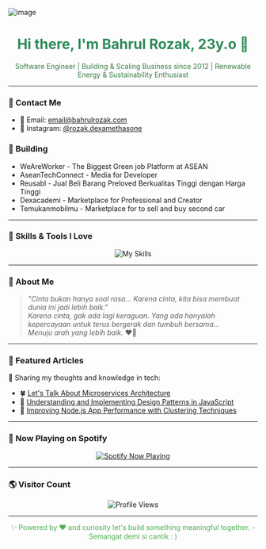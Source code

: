 ![image](https://media.licdn.com/dms/image/v2/D4D16AQG9LFaMaOW2tA/profile-displaybackgroundimage-shrink_350_1400/B4DZg5srPNHAAk-/0/1753314671957?e=1756339200&v=beta&t=1YzeVR5Tdpdc2rdaYRUcL8iJWP0lYnVzx7ozrorj2uI)
<h1 align="center" style="color: #2e8b57;">Hi there, I'm Bahrul Rozak, 23y.o 👋</h1>

<p align="center" style="color: #3a7d44;">
  Software Engineer | Building & Scaling Business since 2012 | Renewable Energy & Sustainability Enthusiast
  <br>
</p>

---

### 🌱 Contact Me
- 📧 Email: [email@bahrulrozak.com](mailto:email@bahrulrozak.com)  
- 📸 Instagram: [@rozak.dexamethasone](https://www.instagram.com/rozak.dexamethasone)

### 🌷 Building
- WeAreWorker - The Biggest Green job Platform at ASEAN
- AseanTechConnect - Media for Developer
- Reusabl - Jual Beli Barang Preloved Berkualitas Tinggi dengan Harga Tinggi
- Dexacademi - Marketplace for Professional and Creator
- Temukanmobilmu - Marketplace for to sell and buy second car

---

### 🍃 Skills & Tools I Love
<p align="center">
  <img src="https://skillicons.dev/icons?i=html,javascript,typescript,dart,java,php,golang,c,python,bootstrap,django,flask,laravel,net,angular,firebase,mysql,mongodb,sqlite,ruby&theme=light&perline=10" alt="My Skills">
</p>

---

### 🌿 About Me
> _"Cinta bukan hanya soal rasa... Karena cinta, kita bisa membuat dunia ini jadi lebih baik."_  
> _Karena cinta, gak ada lagi keraguan. Yang ada hanyalah kepercayaan untuk terus bergerak dan tumbuh bersama..._  
> _Menuju arah yang lebih baik._ ❤️🌱

---

### 🌳 Featured Articles
📗 Sharing my thoughts and knowledge in tech:

- 🍀 [Let's Talk About Microservices Architecture](https://medium.com/@bahrulrozak/lets-talk-about-microservices-architecture-f38eee796001)  
- 🌴 [Understanding and Implementing Design Patterns in JavaScript](https://medium.com/@bahrulrozak/understanding-and-implementing-design-patterns-in-javascript-16551e3ae2aa)  
- 🌵 [Improving Node.js App Performance with Clustering Techniques](https://medium.com/@bahrulrozak/implementation-of-clustering-techniques-to-improve-node-js-application-performance-85aa75255a17)

---

### 🎵 Now Playing on Spotify
<p align="center">
  <a href="https://github.com/kittinan/spotify-github-profile">
    <img src="https://spotify-github-profile.kittinanx.com/api/view?uid=y815lrm95x23ga03elyv3x2jc&cover_image=true&theme=default&show_offline=true&background_color=2e8b57&interchange=true&bar_color=4caf50&bar_color_cover=true" alt="Spotify Now Playing">
  </a>
</p>

---

### 🌎 Visitor Count
<p align="center">
   <img src="https://komarev.com/ghpvc/?username=Bahrul-Rozak&label=Profile%20views&color=ff69b4&style=flat" alt="Profile Views">
</p>

---

<p align="center" style="color: #4caf50;">
  ✨ Powered by ❤️ and curiosity let's build something meaningful together. - Semangat demi si cantik : )
</p>

<!-- Proudly generated by GPRM ( https://gprm.itsvg.in ) -->
